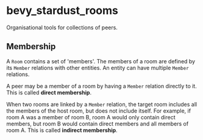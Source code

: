 # bevy_stardust_rooms
Organisational tools for collections of peers.

## Membership
A `Room` contains a set of 'members'. The members of a room are defined by its `Member` relations with other entities. An entity can have multiple `Member` relations.

A peer may be a member of a room by having a `Member` relation directly to it. This is called **direct membership**.

When two rooms are linked by a `Member` relation, the target room includes all the members of the host room, but does not include itself. For example, if room A was a member of room B, room A would only contain direct members, but room B would contain direct members and all members of room A. This is called **indirect membership**.